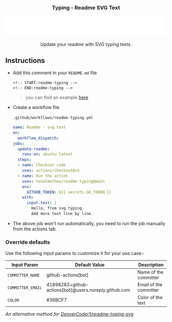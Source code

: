 <h3 align="center">Typing - Readme SVG Text</h3>
<p align="center">
<!-- START:readme-typing -->
<img src="readme-typing.svg" />
<!-- END:readme-typing -->
</p>
<p align="center">Update your readme with SVG typing texts.</p>

</div>

## Instructions

- Add this comment in your `README.md` file

  ```
  <!-- START:readme-typing --> 
  <!-- END:readme-typing -->
  ``` 
  > you can find an example [here](https://github.com/tonalmathew/tonalmathew)

- Create a workflow file

  `.github/workflows/readme-typing.yml`

  ```yml
  name: Readme - svg text
  on:
    workflow_dispatch:
  jobs:
    update-readme:
      runs-on: ubuntu-latest
    steps:
    - name: Checkout code
      uses: actions/checkout@v3
    - name: Run the action
      uses: tonalmathew/readme-typing@main
      env:
        GITHUB_TOKEN: ${{ secrets.GH_TOKEN }}
      with:
        input-text: |
          Hello, from svg typing.
          Add more text line by line.
  ```

- The above job won't run automatically, you need to run the job manually from the actions tab.

### Override defaults

Use the following input params to customize it for your use case:-

| Input Param       | Default Value                                         | Description                                               |
| ----------------- | ----------------------------------------------------- | --------------------------------------------------------- |
| `COMMITTER_NAME`  | github-actions[bot]                                   | Name of the committer                                     |
| `COMMITTER_EMAIL` | 41898282+github-actions[bot]@users.noreply.github.com | Email of the committer                                    |
| `COLOR`           | #36BCF7                                               | Color of the text                                         |


_An alternative method for [DenverCoder1/readme-typing-svg](https://github.com/DenverCoder1/readme-typing-svg)_